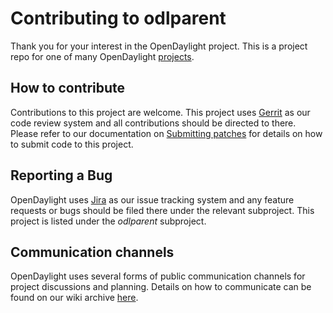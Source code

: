 # Contributing to odlparent

Thank you for your interest in the OpenDaylight project. This is a project repo
for one of many OpenDaylight
[projects](https://wiki.opendaylight.org/display/ODL/Projects).

## How to contribute

Contributions to this project are welcome. This project uses
[Gerrit](https://git.opendaylight.org/gerrit/#/admin/projects/odlparent) as our
code review system and all contributions should be directed to there. Please
refer to our documentation on
[Submitting patches](https://docs.releng.linuxfoundation.org/en/latest/gerrit.html)
for details on how to submit code to this project.

## Reporting a Bug

OpenDaylight uses [Jira](https://jira.opendaylight.org)
as our issue tracking system and any feature
requests or bugs should be filed there under the relevant subproject. This
project is listed under the *odlparent* subproject.

## Communication channels

OpenDaylight uses several forms of public communication channels for project
discussions and planning. Details on how to communicate can be found on our
wiki archive [here](https://wiki-archive.opendaylight.org/view/Communication).

